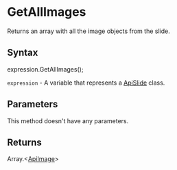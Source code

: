 # GetAllImages

Returns an array with all the image objects from the slide.

## Syntax

expression.GetAllImages();

`expression` - A variable that represents a [ApiSlide](../ApiSlide.md) class.

## Parameters

This method doesn't have any parameters.

## Returns

Array.<[ApiImage](../../ApiImage/ApiImage.md)>